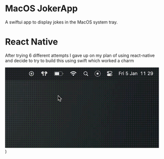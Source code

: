 # MacOS JokerApp

A swiftui app to display jokes in the MacOS system tray.

# React Native

After trying 6 different attempts I gave up on my plan of using react-native and decide to try to build this using swift which worked a charm

![Image Alt text](demo.gif "Demo gif"))
